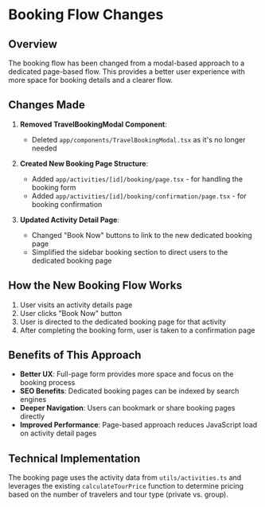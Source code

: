# Booking Flow Changes

## Overview

The booking flow has been changed from a modal-based approach to a dedicated page-based flow. This provides a better user experience with more space for booking details and a clearer flow.

## Changes Made

1. **Removed TravelBookingModal Component**:
   - Deleted `app/components/TravelBookingModal.tsx` as it's no longer needed

2. **Created New Booking Page Structure**:
   - Added `app/activities/[id]/booking/page.tsx` - for handling the booking form
   - Added `app/activities/[id]/booking/confirmation/page.tsx` - for booking confirmation

3. **Updated Activity Detail Page**:
   - Changed "Book Now" buttons to link to the new dedicated booking page
   - Simplified the sidebar booking section to direct users to the dedicated booking page

## How the New Booking Flow Works

1. User visits an activity details page
2. User clicks "Book Now" button
3. User is directed to the dedicated booking page for that activity
4. After completing the booking form, user is taken to a confirmation page

## Benefits of This Approach

- **Better UX**: Full-page form provides more space and focus on the booking process
- **SEO Benefits**: Dedicated booking pages can be indexed by search engines
- **Deeper Navigation**: Users can bookmark or share booking pages directly
- **Improved Performance**: Page-based approach reduces JavaScript load on activity detail pages

## Technical Implementation

The booking page uses the activity data from `utils/activities.ts` and leverages the existing `calculateTourPrice` function to determine pricing based on the number of travelers and tour type (private vs. group). 